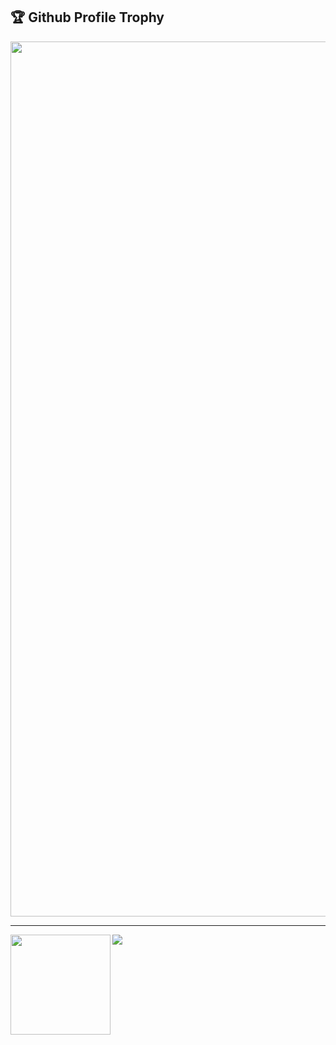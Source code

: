 <a><h2>🏆 Github Profile Trophy</h2></a>
<a>
  <img width=1400 src="https://github-profile-trophy.vercel.app/?username=adam-TAU&column=8&theme=gruvbox&no-frame=true"/>
</a>

---

<div>
  <img height="160" align="left" src="https://github-readme-stats-xi-roan.vercel.app/api?username=adam-TAU&count_private=true&include_all_commits=true&show_icons=true&hide=stars" />
  <img src="https://github-readme-stats-xi-roan.vercel.app/api/top-langs/?username=adam-TAU&layout=compact&count_private=true" />
</div>
